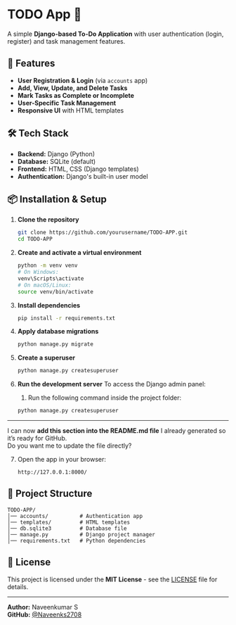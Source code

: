 # TODO App 📝

A simple **Django-based To-Do Application** with user authentication (login, register) and task management features.

## 🚀 Features
- **User Registration & Login** (via `accounts` app)
- **Add, View, Update, and Delete Tasks**
- **Mark Tasks as Complete or Incomplete**
- **User-Specific Task Management**
- **Responsive UI** with HTML templates

## 🛠 Tech Stack
- **Backend:** Django (Python)
- **Database:** SQLite (default)
- **Frontend:** HTML, CSS (Django templates)
- **Authentication:** Django's built-in user model

## 📦 Installation & Setup

1. **Clone the repository**
   ```bash
   git clone https://github.com/yourusername/TODO-APP.git
   cd TODO-APP
   ```

2. **Create and activate a virtual environment**
   ```bash
   python -m venv venv
   # On Windows:
   venv\Scripts\activate
   # On macOS/Linux:
   source venv/bin/activate
   ```

3. **Install dependencies**
   ```bash
   pip install -r requirements.txt
   ```

4. **Apply database migrations**
   ```bash
   python manage.py migrate
   ```

5. **Create a superuser**
   ```bash
   python manage.py createsuperuser
   ```

6. **Run the development server**
  To access the Django admin panel:

   1. Run the following command inside the project folder:
   ```bash
   python manage.py createsuperuser
   
  ---

   I can now **add this section into the README.md file** I already generated so it’s ready for GitHub.  
   Do you want me to update the file directly?


7. Open the app in your browser:
   ```
   http://127.0.0.1:8000/
   ```

## 📂 Project Structure
```
TODO-APP/
│── accounts/          # Authentication app
│── templates/         # HTML templates
│── db.sqlite3         # Database file
│── manage.py          # Django project manager
│── requirements.txt   # Python dependencies
```

## 📝 License
This project is licensed under the **MIT License** - see the [LICENSE](LICENSE) file for details.

---
**Author:** Naveenkumar S  
**GitHub:** [@Naveenks2708](https://github.com/Naveenks2708)
